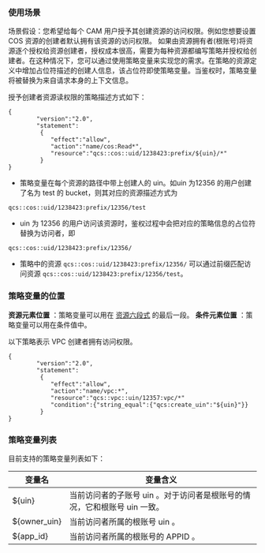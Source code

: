 ### 使用场景

场景假设：您希望给每个 CAM 用户授予其创建资源的访问权限。例如您想要设置 COS 资源的创建者默认拥有该资源的访问权限。
如果由资源拥有者(根账号)将资源逐个授权给资源创建者，授权成本很高，需要为每种资源都编写策略并授权给创建者。在这种情况下，您可以通过使用策略变量来实现您的需求。在策略的资源定义中增加占位符描述的创建人信息，该占位符即使策略变量。当鉴权时，策略变量将被替换为来自请求本身的上下文信息。
    
授予创建者资源读权限的策略描述方式如下：
```
{	 
        "version":"2.0", 
        "statement":        
         { 
            "effect":"allow", 
            "action":"name/cos:Read*", 
            "resource":"qcs::cos::uid/1238423:prefix/${uin}/*" 
         }
}
```

- 策略变量在每个资源的路径中带上创建人的 uin。如uin 为12356 的用户创建了名为 test 的 bucket，则其对应的资源描述方式为
```
qcs::cos::uid/1238423:prefix/12356/test
```

- uin 为 12356 的用户访问该资源时，鉴权过程中会把对应的策略信息的占位符替换为访问者，即
```
qcs::cos::uid/1238423:prefix/12356/
```

- 策略中的资源 `qcs::cos::uid/1238423:prefix/12356/` 可以通过前缀匹配访问资源 `qcs::cos::uid/1238423:prefix/12356/test`。

### 策略变量的位置
    
**资源元素位置** ：策略变量可以用在 [资源六段式](https://intl.cloud.tencent.com/document/product/598/10606#1..E5.85.AD.E6.AE.B5.E5.BC.8F) 的最后一段。
**条件元素位置** ：策略变量可以用在条件值中。
    
以下策略表示 VPC 创建者拥有访问权限。
```
{  
        "version":"2.0", 
        "statement":        
         { 
            "effect":"allow", 
            "action":"name/vpc:*", 
            "resource":"qcs::vpc::uin/12357:vpc/*"
            "condition":{"string_equal":{"qcs:create_uin":"${uin}"}} 
         }
}
```

### 策略变量列表
    
目前支持的策略变量列表如下：

| 变量名 | 变量含义 | 
|---------|---------|
| ${uin} | 当前访问者的子账号 uin 。对于访问者是根账号的情况，它和根账号 uin 一致。 | 
| ${owner_uin} | 当前访问者所属的根账号 uin 。 | 
| ${app_id} | 当前访问者所属的根账号的 APPID 。| 
